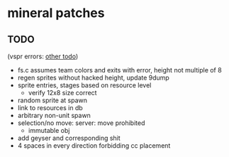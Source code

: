 # mineral patches

## TODO
(vspr errors: [other todo](everything))
- fs.c assumes team colors and exits with error, height not multiple of 8
- regen sprites without hacked height, update 9dump
- sprite entries, stages based on resource level
	* verify 12x8 size correct
- random sprite at spawn
- link to resources in db
- arbitrary non-unit spawn
- selection/no move: server: move prohibited
	* immutable obj
- add geyser and corresponding shit
- 4 spaces in every direction forbidding cc placement
